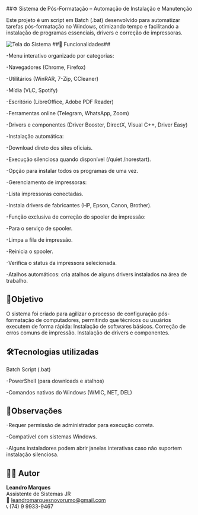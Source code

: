 ##⚙️ Sistema de Pós-Formatação – Automação de Instalação e Manutenção

Este projeto é um script em Batch (.bat) desenvolvido para automatizar tarefas pós-formatação no Windows, otimizando tempo e facilitando a instalação de programas essenciais, drivers e correção de impressoras.

![Tela do Sistema]()
##🚀 Funcionalidades##

-Menu interativo organizado por categorias:

-Navegadores (Chrome, Firefox)

-Utilitários (WinRAR, 7-Zip, CCleaner)

-Mídia (VLC, Spotify)

-Escritório (LibreOffice, Adobe PDF Reader)

-Ferramentas online (Telegram, WhatsApp, Zoom)

-Drivers e componentes (Driver Booster, DirectX, Visual C++, Driver Easy)

-Instalação automática:

-Download direto dos sites oficiais.

-Execução silenciosa quando disponível (/quiet /norestart).

-Opção para instalar todos os programas de uma vez.

-Gerenciamento de impressoras:

-Lista impressoras conectadas.

-Instala drivers de fabricantes (HP, Epson, Canon, Brother).

-Função exclusiva de correção do spooler de impressão:

-Para o serviço de spooler.

-Limpa a fila de impressão.

-Reinicia o spooler.

-Verifica o status da impressora selecionada.

-Atalhos automáticos: cria atalhos de alguns drivers instalados na área de trabalho.


## 🎯Objetivo
O sistema foi criado para agilizar o processo de configuração pós-formatação de computadores, permitindo que técnicos ou usuários executem de forma rápida:
Instalação de softwares básicos.
Correção de erros comuns de impressão.
Instalação de drivers e componentes.

## 🛠️Tecnologias utilizadas

Batch Script (.bat)

-PowerShell (para downloads e atalhos)

-Comandos nativos do Windows (WMIC, NET, DEL)

## 📌Observações
-Requer permissão de administrador para execução correta.

-Compatível com sistemas Windows.

-Alguns instaladores podem abrir janelas interativas caso não suportem instalação silenciosa.

## 👨‍💻 Autor
**Leandro Marques**  
Assistente de Sistemas JR  
📧 leandromarquesnovorumo@gmail.com  
📞 (74) 9 9933-9467

